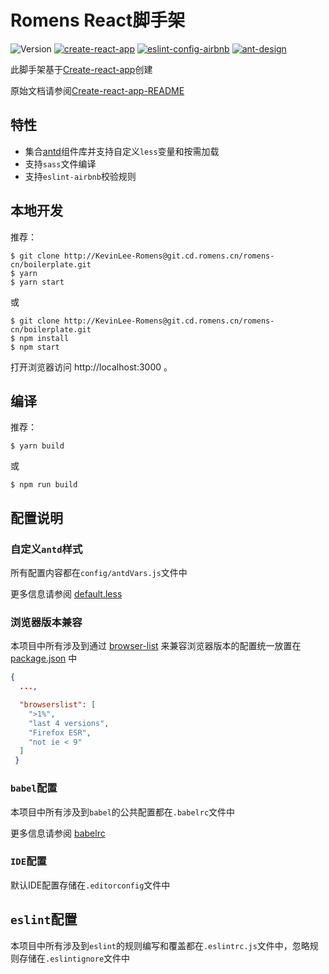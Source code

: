# Romens React脚手架

![Version](https://img.shields.io/badge/version-0.2.0-orange.svg)
[![create-react-app](https://img.shields.io/badge/create--react--app-v1.0.11-brightgreen.svg)](https://github.com/facebookincubator/create-react-app/releases/tag/v1.0.11)
[![eslint-config-airbnb](https://img.shields.io/badge/eslint--config--airbnb-v15.1.0-red.svg)](https://github.com/airbnb/javascript/releases/tag/eslint-config-airbnb-v15.1.0)
[![ant-design](https://img.shields.io/badge/ant--design-v2.12.6-blue.svg)]()

此脚手架基于[Create-react-app](https://raw.githubusercontent.com/facebookincubator/create-react-app)创建

原始文档请参阅[Create-react-app-README](./README.create-react-app.md)


## 特性

- 集合[antd](https://ant.design/index-cn)组件库并支持自定义`less`变量和按需加载
- 支持`sass`文件编译
- 支持`eslint-airbnb`校验规则


## 本地开发

推荐：

```shell
$ git clone http://KevinLee-Romens@git.cd.romens.cn/romens-cn/boilerplate.git
$ yarn
$ yarn start
```

或

```shell
$ git clone http://KevinLee-Romens@git.cd.romens.cn/romens-cn/boilerplate.git
$ npm install
$ npm start
```

打开浏览器访问 http://localhost:3000 。


## 编译

推荐：

```shell
$ yarn build
```

或

```shell
$ npm run build
```

## 配置说明

### 自定义`antd`样式

所有配置内容都在`config/antdVars.js`文件中

更多信息请参阅 [default.less](https://github.com/ant-design/ant-design/blob/master/components/style/themes/default.less)


### 浏览器版本兼容

本项目中所有涉及到通过 [browser-list](https://github.com/ai/browserslist) 来兼容浏览器版本的配置统一放置在 [package.json](./package.json) 中

```JSON
{
  ...,

  "browserslist": [
    ">1%",
    "last 4 versions",
    "Firefox ESR",
    "not ie < 9"
  ]
 }
```

### `babel`配置

本项目中所有涉及到`babel`的公共配置都在`.babelrc`文件中

更多信息请参阅 [babelrc](https://babeljs.io/docs/usage/babelrc/)

### `IDE`配置

默认IDE配置存储在`.editorconfig`文件中

## `eslint`配置

本项目中所有涉及到`eslint`的规则编写和覆盖都在`.eslintrc.js`文件中，忽略规则存储在`.eslintignore`文件中



